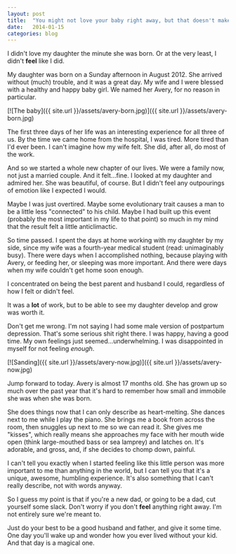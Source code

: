 ```yaml
---
layout: post
title:  "You might not love your baby right away, but that doesn't make you a bad father."
date:   2014-01-15
categories: blog
---
```


I didn't love my daughter the minute she was born. Or at the very least, I didn't **feel** like I did.

My daughter was born on a Sunday afternoon in August 2012. She arrived without (much) trouble, and it was a great day. My wife and I were blessed with a healthy and happy baby girl. We named her Avery, for no reason in particular.

[![The baby]({{ site.url }}/assets/avery-born.jpg)]({{ site.url }}/assets/avery-born.jpg)

The first three days of her life was an interesting experience for all three of us. By the time we came home from the hospital, I was tired. More tired than I'd ever been. I can't imagine how my wife felt. She did, after all, do most of the work.

And so we started a whole new chapter of our lives. We were a family now, not just a married couple. And it felt...fine. I looked at my daughter and admired her. She was beautiful, of course. But I didn't feel any outpourings of emotion like I expected I would.

Maybe I was just overtired. Maybe some evolutionary trait causes a man to be a little less "connected" to his child. Maybe I had built up this event (probably the most important in my life to that point) so much in my mind that the result felt a little anticlimactic.

So time passed. I spent the days at home working with my daughter by my side, since my wife was a fourth-year medical student (read: unimaginably busy). There were days when I accomplished nothing, because playing with Avery, or feeding her, or sleeping was more important. And there were days when my wife couldn't get home soon enough.

I concentrated on being the best parent and husband I could, regardless of how I felt or didn't feel.

It was a **lot** of work, but to be able to see my daughter develop and grow was worth it.

Don't get me wrong. I'm not saying I had some male version of postpartum depression. That's some serious shit right there. I was happy, having a good time. My own feelings just seemed...underwhelming. I was disappointed in myself for not feeling *enough*.

[![Sanding]({{ site.url }}/assets/avery-now.jpg)]({{ site.url }}/assets/avery-now.jpg)

Jump forward to today. Avery is almost 17 months old. She has grown up so much over the past year that it's hard to remember how small and immobile she was when she was born.

She does things now that I can only describe as heart-melting. She dances next to me while I play the piano. She brings me a book from across the room, then snuggles up next to me so we can read it. She gives me "kisses", which really means she approaches my face with her mouth wide open (think large-mouthed bass or sea lamprey) and latches on. It's adorable, and gross, and, if she decides to chomp down, painful.

I can't tell you exactly when I started feeling like this little person was more important to me than anything in the world, but I can tell you that it's a unique, awesome, humbling experience. It's also something that I can't really describe, not with words anyway.

So I guess my point is that if you're a new dad, or going to be a dad, cut yourself some slack. Don't worry if you don't **feel** anything right away. I'm not entirely sure we're meant to.

Just do your best to be a good husband and father, and give it some time. One day you'll wake up and wonder how you ever lived without your kid. And that day is a magical one.
